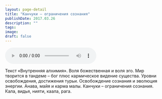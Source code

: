 ```yaml
---
layout: page-detail
title: "Канчуки – ограничения сознания"
publishDate: 2017.03.26
description: ""
tags:
image:
draft: false
---
```


<audio title="2017.03.26 - Канчуки – ограничения сознания.mp3" src="https://filer-api.advayta.org/v1.0/public/files/73903" controls=""></audio>

 Текст «Внутренняя алхимия». Воля божественная и воля эго. Мир творится в тандеме – бог плюс кармическое видение существа. Уровни освобождения, достижения турьи. Освобождение сознания и эволюция энергии. Анава, майя и карма малы. Канчуки – ограничения сознания. Кала, видья, нияти, каала, рага. 

  
